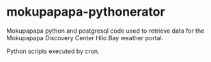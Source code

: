mokupapapa-pythonerator
=======================

Mokupapapa python and postgresql code used to retrieve data for the Mokupapapa Discovery Center Hilo Bay weather portal.

Python scripts executed by cron.

